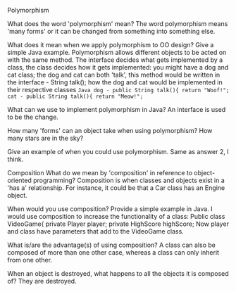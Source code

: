 Polymorphism

What does the word 'polymorphism' mean?
	The word polymorphism means 'many forms' or it can be changed from something into something else.

What does it mean when we apply polymorphism to OO design? Give a simple Java example.
	Polymorphism allows different objects to be acted on with the same method. The interface decides what gets implemented by a class, the class decides how it gets implemented: you might have a dog and cat class; 
the dog and cat can both 'talk', this method would be written in the interface - String talk();
how the dog and cat would be implemented in their respective classes 
	```Java
	dog - public String talk(){ return "Woof!";
	cat - public String talk(){ return "Meow!";
	```

What can we use to implement polymorphism in Java?
	 An interface is used to be the change.

How many 'forms' can an object take when using polymorphism?
	How many stars are in the sky?

Give an example of when you could use polymorphism.
	Same as answer 2, I think.

Composition
What do we mean by 'composition' in reference to object-oriented programming?
	Composition is when classes and objects exist in a 'has a' relationship. For instance, it could be that a Car class has an Engine object.

When would you use composition? Provide a simple example in Java.
	I would use composition to increase the functionality of a class:
Public class VideoGame{
	private Player player;
	private HighScore highScore;
Now player and class have parameters that add to the VideoGame class.

What is/are the advantage(s) of using composition?
	A class can also be composed of more than one other case, whereas a class can only inherit from one other. 
	

When an object is destroyed, what happens to all the objects it is composed of?
	They are destroyed.
	

